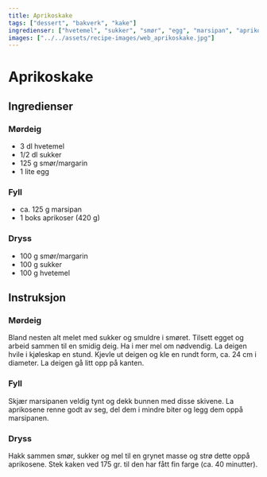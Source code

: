 ```yaml
---
title: Aprikoskake
tags: ["dessert", "bakverk", "kake"]
ingredienser: ["hvetemel", "sukker", "smør", "egg", "marsipan", "aprikoser"]
images: ["../../assets/recipe-images/web_aprikoskake.jpg"]
---
```


# Aprikoskake

## Ingredienser

### Mørdeig

- 3 dl hvetemel
- 1/2 dl sukker
- 125 g smør/margarin
- 1 lite egg

### Fyll

- ca. 125 g marsipan
- 1 boks aprikoser (420 g)

### Dryss

- 100 g smør/margarin
- 100 g sukker
- 100 g hvetemel

## Instruksjon

### Mørdeig

Bland nesten alt melet med sukker og smuldre i smøret. Tilsett egget og arbeid sammen til en smidig deig. Ha i mer mel om nødvendig. La deigen hvile i kjøleskap en stund. Kjevle ut deigen og kle en rundt form, ca. 24 cm i diameter. La deigen gå litt opp på kanten.

### Fyll

Skjær marsipanen veldig tynt og dekk bunnen med disse skivene. La aprikosene renne godt av seg, del dem i mindre biter og legg dem oppå marsipanen.

### Dryss

Hakk sammen smør, sukker og mel til en grynet masse og strø dette oppå aprikosene. Stek kaken ved 175 gr. til den har fått fin farge (ca. 40 minutter).
